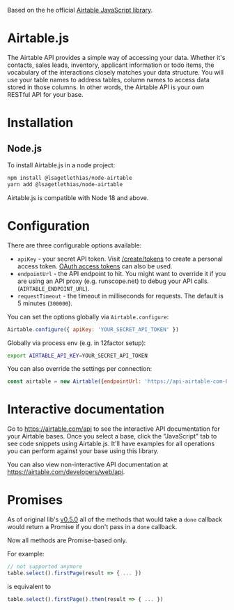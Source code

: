Based on the he official [Airtable JavaScript library](https://github.com/lsagetlethias/airtable.js).

# Airtable.js

The Airtable API provides a simple way of accessing your
data. Whether it's contacts, sales leads, inventory, applicant
information or todo items, the vocabulary of the interactions closely
matches your data structure. You will use your table names to address
tables, column names to access data stored in those columns. In
other words, the Airtable API is your own RESTful API for your
base.

# Installation

## Node.js

To install Airtable.js in a node project:

```sh
npm install @lsagetlethias/node-airtable
yarn add @lsagetlethias/node-airtable
```

Airtable.js is compatible with Node 18 and above.

# Configuration

There are three configurable options available:

* `apiKey` - your secret API token. Visit [/create/tokens](https://airtable.com/create/tokens) to create a personal access token. [OAuth access tokens](https://airtable.com/developers/web/guides/oauth-integrations) can also be used.
* `endpointUrl` - the API endpoint to hit. You might want to override
  it if you are using an API proxy (e.g. runscope.net) to debug your API calls. (`AIRTABLE_ENDPOINT_URL`).
* `requestTimeout` - the timeout in milliseconds for requests. The default is 5 minutes (`300000`).

You can set the options globally via `Airtable.configure`:

```js
Airtable.configure({ apiKey: 'YOUR_SECRET_API_TOKEN' })
```

Globally via process env (e.g. in 12factor setup):

```sh
export AIRTABLE_API_KEY=YOUR_SECRET_API_TOKEN
```

You can also override the settings per connection:

```js
const airtable = new Airtable({endpointUrl: 'https://api-airtable-com-8hw7i1oz63iz.runscope.net/'})
```

# Interactive documentation

Go to <https://airtable.com/api> to see the interactive API documentation for your Airtable bases. Once you select a base, click the "JavaScript" tab to see code snippets using Airtable.js. It'll have examples for all operations you can perform against your base using this library.

You can also view non-interactive API documentation at <https://airtable.com/developers/web/api>.

# Promises

As of original lib's [v0.5.0](https://github.com/Airtable/airtable.js/releases/tag/v0.5.0) all of the methods that would take a `done` callback would return a Promise if you don't pass in a `done` callback.

Now all methods are Promise-based only.

For example:

```js
// not supported anymore
table.select().firstPage(result => { ... })
```

is equivalent to

```js
table.select().firstPage().then(result => { ... })
```
